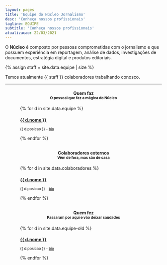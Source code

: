 ```yaml
---
layout: pages
title: 'Equipe do Núcleo Jornalismo'
desc: 'Conheça nossos profissionais'
tagline: EQUIPE
subtitle: 'Conheça nossos profissionais'
atualizacao: 22/03/2021
---
```


O **Núcleo** é composto por pessoas comprometidas com o jornalismo e que possuem experiência em reportagem, análise de dados, investigações de documentos, estratégia digital e produtos editoriais.

{% assign staff = site.data.equipe | size %}

Temos atualmente {{ staff }} colaboradores trabalhando conosco.

---

<!-- MAIN CONTAINER -->
<div class="container" style="padding: 0 5% 0px;max-width:550px">

<!-- TOP CONTAINER -->
<div style="padding: 0 5% 0px;max-width:550px">

<!-- 1o ROW CONTAINER -->
<div class="row">

<h4 style="text-align:center">Quem faz <br>
<small style="text-align:center">O pessoal que faz a mágica do Núcleo</small></h4>

{% for d in site.data.equipe %}


<div class="col-sm-6 col-lg-6" style="margin-bottom:5px;">

<h4 style="margin-bottom:0;"><a href="{{ site.baseurl }}/equipe/{{ d.twitter }}">{{ d.nome }}</a></h4>

<small>{{ d.posicao }} - <a href="{{ site.baseurl }}/equipe/{{ d.twitter }}">bio <i class="fas fa-link fa-sm"></i></a></small>

</div>

{% endfor %}

<!-- FECHA 1o ROW -->
</div>

<!-- 2o ROW CONTAINER -->
<div class="row" style="margin-top:30px">
<h4 style="text-align:center">Colaboradores externos <br>
<small style="text-align:center">Vêm de fora, mas são de casa</small></h4>

{% for d in site.data.colaboradores %}

<div class="col-sm-6 col-lg-6" style="margin-bottom:5px;">

<h4 style="margin-bottom:0;"><a href="{{ site.baseurl }}/equipe/{{ d.twitter }}">{{ d.nome }}</a></h4>

<small>{{ d.posicao }} - <a href="{{ site.baseurl }}/equipe/{{ d.twitter }}">bio <i class="fas fa-link fa-sm"></i></a></small>

</div>

{% endfor %}

<!-- FECHA 2o ROW -->
</div>

<!-- 3o ROW CONTAINER -->
<div class="row" style="margin-top:30px">
<h4 style="text-align:center">Quem fez <br>
<small style="text-align:center">Passaram por aqui e vão deixar saudades</small></h4>

{% for d in site.data.equipe-old %}

<div class="col-sm-6 col-lg-6" style="margin-bottom:5px;">

<h4 style="margin-bottom:0;"><a href="{{ site.baseurl }}/equipe/{{ d.twitter }}">{{ d.nome }}</a></h4>

<small>{{ d.posicao }} - <a href="{{ site.baseurl }}/equipe/{{ d.twitter }}">bio <i class="fas fa-link fa-sm"></i></a></small>

</div>

{% endfor %}

<!-- FECHA 3o ROW -->
</div>



<!-- CLOSE TOP CONTAINER -->
</div>

<!-- CLOSE MAIN CONTAINER -->
</div>

